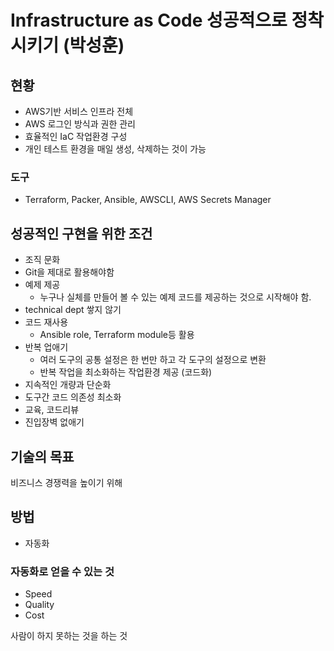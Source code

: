 # Infrastructure as Code 성공적으로 정착시키기 (박성훈)

## 현황

* AWS기반 서비스 인프라 전체
* AWS 로그인 방식과 권한 관리
* 효율적인 IaC 작업환경 구성
* 개인 테스트 환경을 매일 생성, 삭제하는 것이 가능

### 도구

* Terraform, Packer, Ansible, AWSCLI, AWS Secrets Manager

## 성공적인 구현을 위한 조건

* 조직 문화
* Git을 제대로 활용해야함
* 예제 제공
  * 누구나 실체를 만들어 볼 수 있는 예제 코드를 제공하는 것으로 시작해야 함.
* technical dept 쌓지 않기
* 코드 재사용
  * Ansible role, Terraform module등 활용
* 반복 업애기
  * 여러 도구의 공통 설정은 한 번만 하고 각 도구의 설정으로 변환
  * 반복 작업을 최소화하는 작업환경 제공 (코드화)
* 지속적인 개량과 단순화
* 도구간 코드 의존성 최소화
* 교육, 코드리뷰
* 진입장벽 없애기

## 기술의 목표

비즈니스 경쟁력을 높이기 위해

## 방법

* 자동화

### 자동화로 얻을 수 있는 것

* Speed
* Quality
* Cost

사람이 하지 못하는 것을 하는 것
